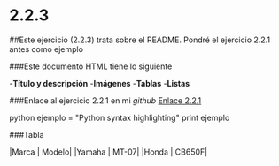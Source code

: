 # 2.2.3

##Este ejercicio (2.2.3) trata sobre el README. Pondré el ejercicio 2.2.1 antes como ejemplo

###Este documento HTML tiene lo siguiente

-**Título y descripción**
-**Imágenes**
-**Tablas**
-**Listas**

###Enlace al ejercicio 2.2.1 en mi *github* [Enlace 2.2.1](https://github.com/Ivanrmn/2.2.3)

python
ejemplo = "Python syntax highlighting"
print ejemplo

###Tabla

|Marca | Modelo|
|Yamaha | MT-07|
|Honda | CB650F|
